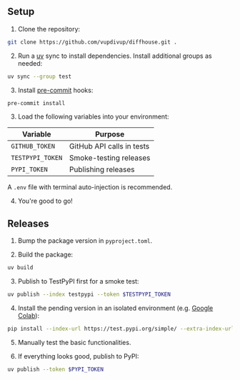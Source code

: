 ## Setup

1. Clone the repository:

```bash
git clone https://github.com/vupdivup/diffhouse.git .
```

2. Run a [uv](https://docs.astral.sh/uv/) sync to install dependencies. Install additional groups as needed:

```bash
uv sync --group test
```

3. Install [pre-commit](https://pre-commit.com/) hooks:

```bash
pre-commit install
```

3. Load the following variables into your environment:

| Variable| Purpose |
| --- | --- |
| `GITHUB_TOKEN` | GitHub API calls in tests |
| `TESTPYPI_TOKEN` | Smoke-testing releases |
| `PYPI_TOKEN` | Publishing releases |

A `.env` file with terminal auto-injection is recommended.

4. You're good to go!

## Releases

1. Bump the package version in `pyproject.toml`.

2. Build the package:

```bash
uv build
```

3. Publish to TestPyPI first for a smoke test:

```bash
uv publish --index testpypi --token $TESTPYPI_TOKEN
```

4. Install the pending version in an isolated environment (e.g. [Google Colab](https://colab.research.google.com/)):

```bash
pip install --index-url https://test.pypi.org/simple/ --extra-index-url https://pypi.org/simple/ diffhouse
```

5. Manually test the basic functionalities.

5. If everything looks good, publish to PyPI:

```bash
uv publish --token $PYPI_TOKEN
```
